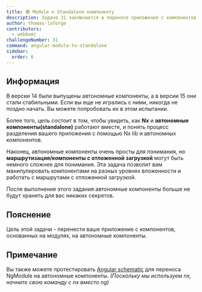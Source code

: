 ```yaml
---
title: 🟢 Module к Standalone компоненту
description: Задача 31 заключается в переносе приложения с компонентов основанных на модулях на автономные компоненты (standalone).
author: thomas-laforge
contributors:
  - webbomj
challengeNumber: 31
command: angular-module-to-standalone
sidebar:
  order: 6
---
```


## Информация

В версии 14 были выпущены автономные компоненты, а в версии 15 они стали стабильными. Если вы еще не игрались с ними, никогда не поздно начать. Вы можете попробовать их в этом испытании.

Более того, цель состоит в том, чтобы увидеть, как **Nx** и **автономные компоненты(standalone)** работают вместе, и понять процесс разделения вашего приложения с помощью Nx lib и автономных компонентов.

Наконец, автономные компоненты очень просты для понимания, но **маршрутизация/компоненты с отложенной загрузкой** могут быть немного сложнее для понимания. Эта задача позволит вам манипулировать компонентами на разных уровнях вложенности и работать с маршрутами с отложенной загрузкой.

После выполнения этого задания автономные компоненты больше не будут хранить для вас никаких секретов.

## Пояснение

Цель этой задачи - перенести ваше приложение с компонентов, основанных на модулях, на автономные компоненты.

## Примечание

Вы также можете протестировать [Angular schematic](https://angular.io/guide/standalone-migration) для переноса NgModule на автономные компоненты. _(Поскольку мы используем nx, начните свою команду с nx вместо ng)_

